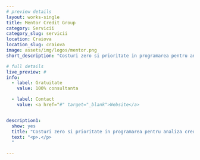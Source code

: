 ```yaml
---
# preview details
layout: works-single
title: Mentor Credit Group
category: Servicii
category_slug: servicii
location: Craiova
location_slug: craiova
image: assets/img/logos/mentor.png
short_description: "Costuri zero si prioritate in programarea pentru analiza creditului pentru credite imobiliare"

# full details
live_preview: #
info:
  - label: Gratuitate
    value: 100% consultanta

  - label: Contact
    value: <a href="#" target="_blank">Website</a>


description1:
  show: yes
  title: "Costuri zero si prioritate in programarea pentru analiza creditului pentru credite imobiliare"
  text: "<p>.</p>
  "

---
```


